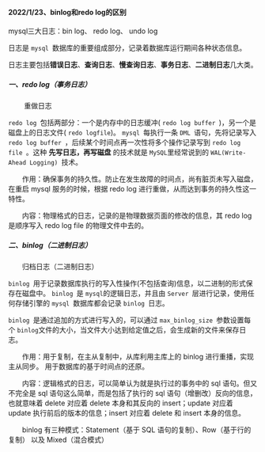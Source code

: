#### 2022/1/23、binlog和redo log的区别

mysql三大日志：bin log、 redo log、 undo log

日志是 `mysql `数据库的重要组成部分，记录着数据库运行期间各种状态信息。

日志主要包括**错误日志**、**查询日志**、**慢查询日志**、**事务日志**、**二进制日志**几大类。

##### 一、redo log（事务日志）

　　 重做日志

`redo log `包括两部分：一个是内存中的日志缓冲( `redo log buffer `)，另一个是磁盘上的日志文件( ` redo logfile `)。 `mysql `每执行一条 `DML `语句，先将记录写入 `redo log buffer `，后续某个时间点再一次性将多个操作记录写到 `redo log file `。这种 **先写日志，再写磁盘** 的技术就是 `MySQL`里经常说到的 `WAL(Write-Ahead Logging) `技术。

　　作用：确保事务的持久性。防止在发生故障的时间点，尚有脏页未写入磁盘，在重启 mysql 服务的时候，根据 redo log 进行重做，从而达到事务的持久性这一特性。

　　内容：物理格式的日志，记录的是物理数据页面的修改的信息，其 redo log 是顺序写入 redo log file 的物理文件中去的。

##### 二、binlog（二进制日志）

　　归档日志（二进制日志）

`binlog `用于记录数据库执行的写入性操作(不包括查询)信息，以二进制的形式保存在磁盘中。 `binlog `是 `mysql`的逻辑日志，并且由 `Server `层进行记录，使用任何存储引擎的 `mysql `数据库都会记录 `binlog `日志。

`binlog `是通过追加的方式进行写入的，可以通过 `max_binlog_size `参数设置每个 `binlog`文件的大小，当文件大小达到给定值之后，会生成新的文件来保存日志。

　　作用：用于复制，在主从复制中，从库利用主库上的 binlog 进行重播，实现主从同步。 用于数据库的基于时间点的还原。

　　内容：逻辑格式的日志，可以简单认为就是执行过的事务中的 sql 语句。但又不完全是 sql 语句这么简单，而是包括了执行的 sql 语句（增删改）反向的信息，也就意味着 delete 对应着 delete 本身和其反向的 insert；update 对应着 update 执行前后的版本的信息；insert 对应着 delete 和 insert 本身的信息。

　　binlog 有三种模式：Statement（基于 SQL 语句的复制）、Row（基于行的复制） 以及 Mixed（混合模式）

